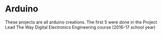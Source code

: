# Arduino
These projects are all arduino creations. The first 5 were done in the Project Lead The Way Digital Electronics Engineering course (2016-17 school year)
